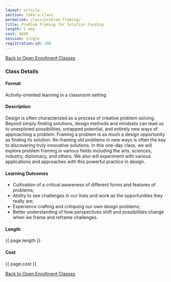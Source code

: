 ```yaml
---
layout: article
section: take-a-class
permalink: class/problem-framing/
title: Problem Framing for Solution Finding
length: 1 day
cost: $600
session: single
registration-id: 298
---
```


[Back to Open Enrollment Classes](../../take-a-class/open-enrollment-classes/)

### Class Details

#### Format

Activity-oriented learning in a classroom setting

#### Description

Design is often characterized as a process of creative problem solving. Beyond simply finding solutions, design methods and mindsets can lead us to unexplored possibilities, untapped potential, and entirely new ways of approaching a problem. Framing a problem is as much a design opportunity as finding its solution. Re-framing old problems in new ways is often the key to discovering truly innovative solutions. In this one-day class, we will explore problem framing in various fields including the arts, sciences, industry, diplomacy, and others. We also will experiment with various applications and approaches with this powerful practice in design.

#### Learning Outcomes

* Cultivation of a critical awareness of different forms and features of problems;
* Ability to see challenges in our lives and work as the opportunities they really are;
* Experience crafting and critiquing our own design problems;
* Better understanding of how perspectives shift and possibilities change when we frame and reframe challenges.

#### Length

{{ page.length }}

#### Cost

{{ page.cost }}

[Back to Open Enrollment Classes](../../take-a-class/open-enrollment-classes/)
